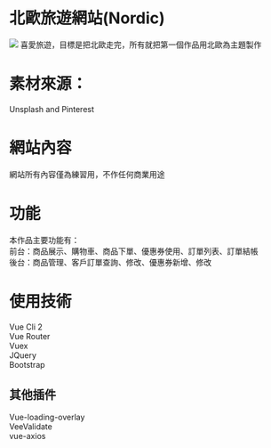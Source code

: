 # 北歐旅遊網站(Nordic)
<img src="https://upload.cc/i1/2019/03/06/AyVbT5.png">
喜愛旅遊，目標是把北歐走完，所有就把第一個作品用北歐為主題製作

# 素材來源：
Unsplash and Pinterest

# 網站內容
網站所有內容僅為練習用，不作任何商業用途

# 功能
本作品主要功能有：<br>
前台：商品展示、購物車、商品下單、優惠券使用、訂單列表、訂單結帳<br>
後台：商品管理、客戶訂單查詢、修改、優惠券新增、修改

# 使用技術
Vue Cli 2<br>
Vue Router<br>
Vuex<br>
JQuery<br>
Bootstrap

## 其他插件<br>
Vue-loading-overlay<br>
VeeValidate<br>
vue-axios <br>



